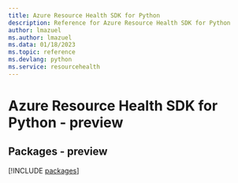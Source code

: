 ```yaml
---
title: Azure Resource Health SDK for Python
description: Reference for Azure Resource Health SDK for Python
author: lmazuel
ms.author: lmazuel
ms.data: 01/18/2023
ms.topic: reference
ms.devlang: python
ms.service: resourcehealth
---
```

# Azure Resource Health SDK for Python - preview
## Packages - preview
[!INCLUDE [packages](resource-health-index.md)]
